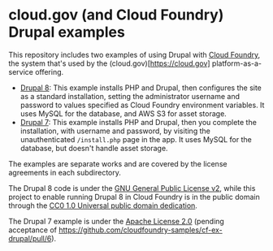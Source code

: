 # cloud.gov (and Cloud Foundry) Drupal examples

This repository includes two examples of using Drupal with [Cloud Foundry](https://cloudfoundry.org), the system that's used by the (cloud.gov)[https://cloud.gov] platform-as-a-service offering.

* [Drupal 8](./drupal-8/README.md): This example installs PHP and Drupal, then configures the site as a standard installation, setting the administrator username and password to values specified as Cloud Foundry environment variables. It uses MySQL for the database, and AWS S3 for asset storage.
* [Drupal 7](./drupal-7/README.md): This example installs PHP and Drupal, then you complete the installation, with username and password, by visiting the unauthenticated `/install.php` page in the app. It uses MySQL for the database, but doesn't handle asset storage.

The examples are separate works and are covered by the license agreements
in each subdirectory. 

The Drupal 8 code is under the [GNU General
Public License v2](./drupal-8/LICENSE), while this project to
enable running Drupal 8 in Cloud Foundry is in the public domain
through the [CC0 1.0 Universal public domain
dedication](https://creativecommons.org/publicdomain/zero/1.0/).

The Drupal 7 example is under the [Apache License
2.0](http://www.apache.org/licenses/LICENSE-2.0) (pending acceptance of
https://github.com/cloudfoundry-samples/cf-ex-drupal/pull/6).
